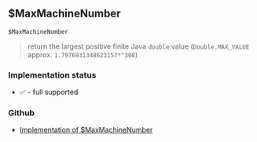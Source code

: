 ## $MaxMachineNumber

```
$MaxMachineNumber
```

> return the largest positive finite Java `double` value (`Double.MAX_VALUE` approx. `1.7976931348623157*^308`)







### Implementation status

* &#x2705; - full supported

### Github

* [Implementation of $MaxMachineNumber](https://github.com/axkr/symja_android_library/blob/master/symja_android_library/matheclipse-core/src/main/java/org/matheclipse/core/builtin/ConstantDefinitions.java#L390) 
